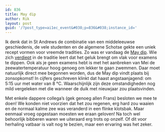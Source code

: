 ```yaml
---
id: 836
title: May dip
author: Rik
layout: post
guid: '/?post_type=ai1ec_event&#038;p=836&#038;instance_id='
---
```

Ik denk dat in St Andrews de combinatie van een middeleeuwse geschiedenis, de vele studenten en de algemene Schotse gekte een uniek recept vormen voor vreemde tradities. Zo was er vandaag de [May dip][1]. Wie zich [verdiept][2] in de traditie leert dat het geluk brengt om vlak voor examens te dippen. Ook als je geen examens hebt is met het aanbreken van Mei de zeewatertemperatuur hoog genoeg om lekker te gaan zwemmen. Daar moet natuurlijk direct mee begonnen worden, dus de May dip vindt plaats bij zonsopkomst! In cijfers geschreven klinkt dat haast angstaanjagend: om 5:15 uur met water van 8 °C. Waarschijnlijk zijn deze omstandigheden nog mild vergeleken met die wanneer de duik met nieuwjaar zou plaatsvinden.

Met enkele dappere collega&#8217;s (gek genoeg allen Frans) besloten we mee te doen! We konden niet voorzien dat het zou regenen, erg hard zou waaien en de normaal kalme zee was veranderd in een flinke klotsbak. Maar eenmaal vroeg opgestaan moesten we eraan geloven! Na toch wel behoorlijk bibberen waren we uiteraard erg trots op onzelf. Of dit voor herhaling vatbaar is valt nog te bezien, maar een ervaring was het zeker.

 [1]: https://www.facebook.com/events/1522727524620660 "May dip"
 [2]: http://www.st-andrews.ac.uk/study/why/life/traditions/